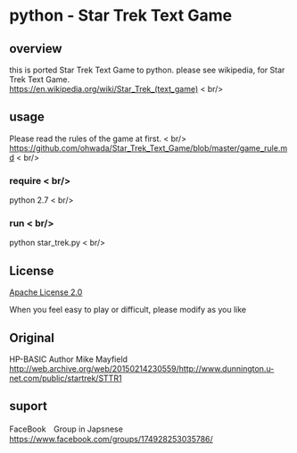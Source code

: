 # python - Star Trek Text Game

## overview
this is ported Star Trek Text Game to python.
please see wikipedia, for Star Trek Text Game. <br/>
https://en.wikipedia.org/wiki/Star_Trek_(text_game) < br/>

## usage

Please read the rules of the game at first.  < br/>
https://github.com/ohwada/Star_Trek_Text_Game/blob/master/game_rule.md < br/>

### require < br/>
python 2.7 < br/>

### run < br/>
python star_trek.py < br/>

## License 
[Apache License 2.0](https://www.apache.org/licenses/LICENSE-2.0)

When you feel easy to play or difficult, please modify as you like <br/>

## Original
HP-BASIC Author Mike Mayfield
http://web.archive.org/web/20150214230559/http://www.dunnington.u-net.com/public/startrek/STTR1

## suport <br/>
FaceBook　Group in Japsnese <br/>
https://www.facebook.com/groups/174928253035786/
